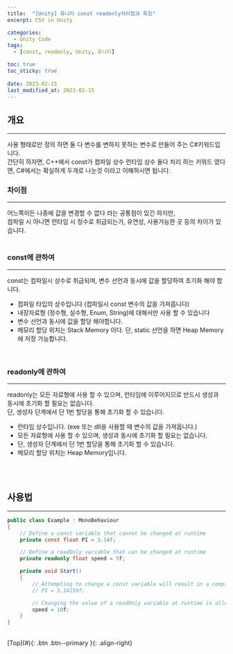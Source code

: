 ```yaml
---
title:  "[Unity] 유니티 const readonly차이점과 특징"
excerpt: CSV in Unity

categories:
  - Unity Code
tags:
  - [const, readonly, Unity, 유니티]

toc: true
toc_sticky: true
 
date: 2023-02-15
last_modified_at: 2023-02-15
---
```


## 개요
---
사용 형태로만 정의 하면 둘 다 변수를 변하지 못하는 변수로 만들어 주는 C#키워드입니다. <br>
간단히 하자면, C++에서 const가 컴파일 상수 런타임 상수 둘다 처리 하는 키워드 였다면, C#에서는 확실하게 두개로 나눈것 이라고 이해하시면 됩니다.
<br>

### 차이점
---
어느쪽이든 나중에 값을 변경할 수 없다 라는 공통점이 있긴 하지만, <br>
컴파일 시 아니면 런타임 시 정수로 취급되는가, 유연성, 사용가능한 곳 등의 차이가 있습니다. <br><br>

### const에 관하여
---
const는 컴파일시 상수로 취급되며, 변수 선언과 동시에 값을 할당하여 초기화 해야 합니다.<br>

* 컴파일 타입의 상수입니다 (컴파일시 const 변수의 값을 가져옵니다)
* 내장자료형 (정수형, 실수형, Enum, String)에 대해서만 사용 할 수 있습니다
* 변수 선언과 동시에 값을 할당 해야합니다.
* 메모리 할당 위치는 Stack Memory 이다. 단, static 선언을 하면 Heap Memory에 저장 가능합니다.

<br>

### readonly에 관하여
---
readonly는 모든 자료형에 사용 할 수 있으며, 런타임에 이루어지므로 반드시 생성과 동시에 초기화 할 필요는 없습니다.<br>
단, 생성자 단계에서 단 1번 할당을 통해 초기화 할 수 있습니다.<br>

* 런타임 상수입니다. (exe 또는 dll을 사용할 때 변수의 값을 가져옵니다.)
* 모든 자료형에 사용 할 수 있으며, 생성과 동시에 초기화 할 필요는 없습니다.
* 단, 생성자 단계에서 단 1번 할당을 통해 초기화 할 수 있습니다. 
* 메모리 할당 위치는 Heap Memory입니다.
<br>
<br>


## 사용법
---

```c#
public class Example : MonoBehaviour
{
    // Define a const variable that cannot be changed at runtime
    private const float PI = 3.14f;

    // Define a readOnly variable that can be changed at runtime
    private readonly float speed = 5f;

    private void Start()
    {
        // Attempting to change a const variable will result in a compile error
        // PI = 3.14159f;

        // Changing the value of a readOnly variable at runtime is allowed
        speed = 10f;
    }
}
```



<br>
[Top](#){: .btn .btn--primary }{: .align-right}